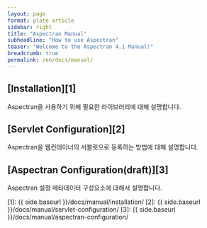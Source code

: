 ```yaml
---
layout: page
format: plate article
sidebar: right
title: "Aspectran Manual"
subheadline: "How to use Aspectran"
teaser: "Welcome to the Aspectran 4.1 Manual!"
breadcrumb: true
permalink: /en/docs/manual/
---
```


## [Installation][1]
Aspectran을 사용하기 위해 필요한 라이브러리에 대해 설명합니다.

## [Servlet Configuration][2]
Aspectran을 웹컨테이너의 서블릿으로 등록하는 방법에 대해 설명합니다.

## [Aspectran Configuration(draft)][3]
Aspectran 설정 메타데이터 구성요소에 대해서 설명합니다.

[1]: {{ side.baseurl }}/docs/manual/installation/
[2]: {{ side.baseurl }}/docs/manual/servlet-configuration/
[3]: {{ side.baseurl }}/docs/manual/aspectran-configuration/
